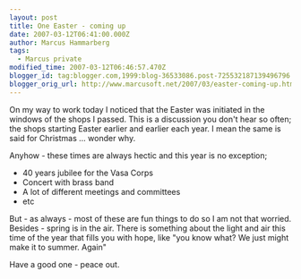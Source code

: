 ```yaml
---
layout: post
title: One Easter - coming up
date: 2007-03-12T06:41:00.000Z
author: Marcus Hammarberg
tags:
  - Marcus private
modified_time: 2007-03-12T06:46:57.470Z
blogger_id: tag:blogger.com,1999:blog-36533086.post-725532187139496796
blogger_orig_url: http://www.marcusoft.net/2007/03/easter-coming-up.html
---
```


On my way to work today I noticed that the Easter was initiated in
the windows of the shops I passed. This is a discussion you don't hear
so often; the shops starting Easter earlier and earlier each year. I
mean the same is said for Christmas ... wonder why.

Anyhow - these times are always hectic and this year is no exception;

- 40 years jubilee for the Vasa Corps
- Concert with brass band
- A lot of different meetings and committees
- etc

But - as always - most of these are fun things to do so I am not that
worried. Besides - spring is in the air. There is something about the
light and air this time of the year that fills you with hope, like "you
know what? We just might make it to summer. Again"

Have a good one - peace out.
